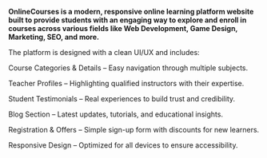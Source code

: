 **OnlineCourses is a modern, responsive online learning platform website built to provide students with an engaging way to explore and enroll in courses across various fields like Web Development, Game Design, Marketing, SEO, and more.**

The platform is designed with a clean UI/UX and includes:

Course Categories & Details – Easy navigation through multiple subjects.

Teacher Profiles – Highlighting qualified instructors with their expertise.

Student Testimonials – Real experiences to build trust and credibility.

Blog Section – Latest updates, tutorials, and educational insights.

Registration & Offers – Simple sign-up form with discounts for new learners.

Responsive Design – Optimized for all devices to ensure accessibility.

